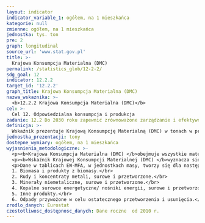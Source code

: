 ```yaml
---
layout: indicator
indicator_variable_1: ogółem, na 1 mieszkańca
kategorie: null
zmienne: ogółem, na 1 mieszkańca
jednostka: tys. ton
pre: 2
graph: longitudinal
source_url: 'www.stat.gov.pl'
title: >-
  Krajowa Konsumpcja Materialna (DMC)
permalink: /statistics_glob/12-2-2/
sdg_goal: 12
indicator: 12.2.2
target_id: '12.2.2'
graph_title: Krajowa Konsumpcja Materialna (DMC)
nazwa_wskaznika: >-
  <b>12.2.2 Krajowa Konsumpcja Materialna (DMC)</b>
cel: >-
  Cel 12. Odpowiedzialna konsumpcja i produkcja
zadanie: 12.2 Do 2030 roku zapewnić zrównoważone zarządzanie i efektywne zużycie zasobów naturalnych
definicja: >-
  Wskaźnik prezentuje Krajową Konsumpcję Materialną (DMC) w tonach w przeliczeniu na 1 mieszkańca
jednostka_prezentacji: tony
dostepne_wymiary: ogółem, na 1 mieszkańca
wyjasnienia_metodologiczne: >-
  <p><b>Krajowa Konsumpcja Materialna (DMC) </b>obejmuje wszystkie materiały bezpośrednio zużyte w procesach ekonomicznych na potrzeby gospodarki. Stanowi sumę materiałów pozyskanych na terytorium kraju oraz z importu pomniejszoną o materiały wysłane na eksport.</p>
  <p><b>Wskaźnik Krajowej Konsumpcji Materialnej (DMC) </b>wyznacza się w oparciu o <b>Ogólnogospodarcze Rachunki Przepływów Materialnych </b>(EW-MFA, Economy-wide Material Flow Accounts), czyli spójne zestawienia całkowitych nakładów materialnych wchodzących do gospodarek narodowych, zmian poziomu zapasów materialnych w gospodarce oraz wypływów materialnych do innych gospodarek albo do środowiska.</p>
  <p>Dane w tablicach EW-MFA, w jednostkach masy, tworzy się dla następujących elementów składowych:</br>
  1. Biomasa i produkty z biomasy.</br>
  2. Rudy i koncentraty metali, surowe i przetworzone.</br>
  3. Minerały niemetaliczne, surowe i przetworzone.</br>
  4. Kopalne surowce energetyczne/ nośniki energii, surowe i przetworzone.</br>
  5. Inne produkty.</br>
  6. Odpady przywożone w celu ostatecznego przetworzenia i usunięcia.</p>
zrodlo_danych: Eurostat
czestotliwosc_dostępnosc_danych: Dane roczne  od 2010 r.
---
```

